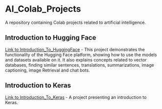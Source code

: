 # AI_Colab_Projects
A repository containing Colab projects related to artificial intelligence.

## Introduction to Hugging Face

[Link to Introduction_To_HuggingFace](https://colab.research.google.com/drive/1GSssfMEDHVJRr8wA7qxghEqewcsfSaPn?usp=sharing) - This project demonstrates the functionality of the Hugging Face platform, showing how to use the models and datasets available on it. It also explains concepts related to vector databases, finding similar sentences, translations, summarizations, image captioning, image Retrieval and chat bots.

## Introduction to Keras

[Link to Introduction_To_Keras](https://colab.research.google.com/drive/1560soD10ptnnNRdqcWvc3mbreG7VWQoh?usp=sharing) - A project presenting an introduction to Keras.

